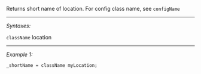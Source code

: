 Returns short name of location. For config class name, see `configName`


---
*Syntaxes:*

`className` location

---
*Example 1:*

```sqf
_shortName = className myLocation;
```